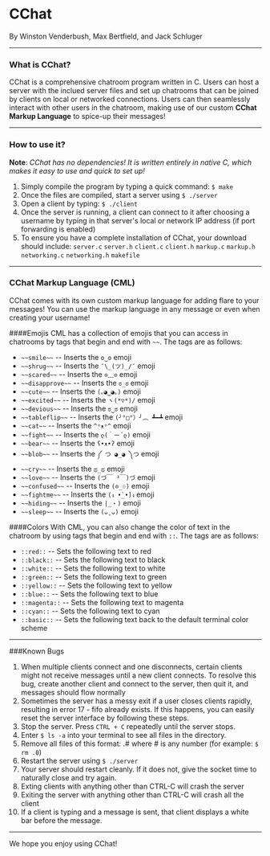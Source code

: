 # CChat
By Winston Venderbush, Max Bertfield, and Jack Schluger

<hr>

### What is CChat?
CChat is a comprehensive chatroom program written in C. Users can host a server with the inclued server files and set up chatrooms that can be joined by clients on local or networked connections. Users can then seamlessly interact with other users in the chatroom, making use of our custom <b>CChat Markup Language</b> to spice-up their messages!

<hr>

### How to use it?
<b>Note</b>: <i>CChat has no dependencies! It is written entirely in native C, which makes it easy to use and quick to set up!</i>

1. Simply compile the program by typing a quick command: `$ make`
2. Once the files are compiled, start a server using `$ ./server`
3. Open a client by typing: `$ ./client`
4. Once the server is running, a client can connect to it after choosing a username by typing in that server's local or network IP address (if port forwarding is enabled)
5. To ensure you have a complete installation of CChat, your download should include:
`server.c`
`server.h`
`client.c`
`client.h`
`markup.c`
`markup.h`
`networking.c`
`networking.h`
`makefile`

<hr>

### CChat Markup Language (CML)

CChat comes with its own custom markup language for adding flare to your messages! You can use the markup language in any message or even when creating your username!

####Emojis
CML has a collection of emojis that you can access in chatrooms by tags that begin and end with `~~`. The tags are as follows:

* `~~smile~~` -- Inserts the `ʘ‿ʘ` emoji
* `~~shrug~~` -- Inserts the `¯\_(ツ)_/¯` emoji
* `~~scared~~` -- Inserts the `⊙﹏⊙` emoji
* `~~disapprove~~` -- Inserts the `ಠ_ಠ` emoji
* `~~cute~~` -- Inserts the `(｡◕‿◕｡)` emoji
* `~~excited~~` -- Inserts the `ヽ(*▽*)/` emoji
* `~~devious~~` -- Inserts the `ಠ‿ಠ` emoji
* `~~tableflip~~` -- Inserts the `(╯°□°）╯︵ ┻━┻` emoji
* `~~cat~~` -- Inserts the `^ᵒᴥᵒ^` emoji
* `~~fight~~` -- Inserts the `ლ(｀ー´ლ)` emoji
* `~~bear~~` -- Inserts the `ʕ•ᴥ•ʔ` emoji
* `~~blob~~` -- Inserts the `༼ つ ◕_◕ ༽つ` emoji
* `~~cry~~` -- Inserts the `ಥ_ಥ` emoji
* `~~love~~` -- Inserts the `(づ￣ ³￣)づ` emoji
* `~~confused~~` -- Inserts the `(⊙_☉)` emoji
* `~~fightme~~` -- Inserts the `(ง •̀_•́)ง` emoji
* `~~hiding~~` -- Inserts the `|_・)` emoji
* `~~sleep~~` -- Inserts the `(ᴗ˳ᴗ)` emoji

####Colors
With CML, you can also change the color of text in the chatroom by using tags that begin and end with `::`. The tags are as follows:

* `::red::` -- Sets the following text to red
* `::black::` -- Sets the following text to black
* `::white::` -- Sets the following text to white
* `::green::` -- Sets the following text to green
* `::yellow::` -- Sets the following text to yellow
* `::blue::` -- Sets the following text to blue
* `::magenta::` -- Sets the following text to magenta
* `::cyan::` -- Sets the following text to cyan
* `::basic::` -- Sets the following text back to the default terminal color scheme

<hr>

###Known Bugs
1. When multiple clients connect and one disconnects, certain clients might not receive messages until a new client connects. To resolve this bug, create another client and connect to the server, then quit it, and messages should flow normally
2. Sometimes the server has a messy exit if a user closes clients rapidly, resulting in error 17 - fifo already exists. If this happens, you can easily reset the server interface by following these steps.
  1. Stop the server. Press `CTRL + C` repeatedly until the server stops.
  2. Enter `$ ls -a` into your terminal to see all files in the directory.
  3. Remove all files of this format: .# where # is any number (for example: `$ rm .0`)
  4. Restart the server using `$ ./server`
  5. Your server should restart cleanly. If it does not, give the socket time to naturally close and try again.
3. Exting clients with anything other than CTRL-C will crash the server
4. Exiting the server with anything other than CTRL-C will crash all the client
5. If a client is typing and a message is sent, that client displays a white bar before the message.
<hr>

We hope you enjoy using CChat!






